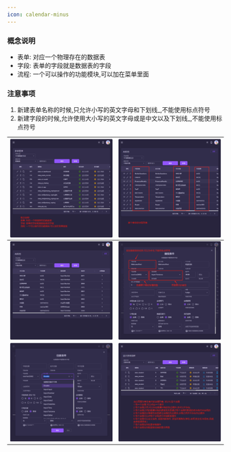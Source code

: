 ```yaml
---
icon: calendar-minus
---
```


### 概念说明
- 表单: 对应一个物理存在的数据表
- 字段: 表单的字段就是数据表的字段
- 流程: 一个可以操作的功能模块,可以加在菜单里面

### 注意事项
1. 新建表单名称的时候,只允许小写的英文字母和下划线_,不能使用标点符号
2. 新建字段的时候,允许使用大小写的英文字母或是中文以及下划线_,不能使用标点符号


| <img src="./images/01.png" > | <img src="./images/02.png" > |
|------------------------------------------|------------------------------------------|
| <img src="./images/03.png" > | <img src="./images/04.png" > |
| <img src="./images/05.png" > | <img src="./images/06.png" > |
